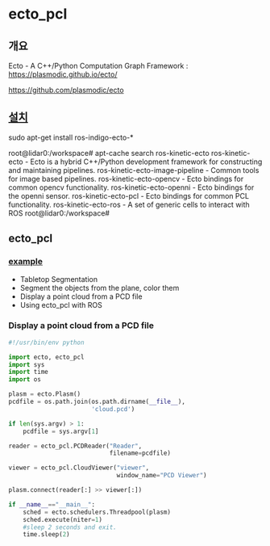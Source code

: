 # ecto_pcl

## 개요 

Ecto - A C++/Python Computation Graph Framework : https://plasmodic.github.io/ecto/

https://github.com/plasmodic/ecto


## [설치](https://plasmodic.github.io/ecto/ecto/install/index.html)

sudo apt-get install ros-indigo-ecto-*

root@lidar0:/workspace# apt-cache search ros-kinetic-ecto
ros-kinetic-ecto - Ecto is a hybrid C++/Python development framework for constructing and maintaining pipelines.
ros-kinetic-ecto-image-pipeline - Common tools for image based pipelines.
ros-kinetic-ecto-opencv - Ecto bindings for common opencv functionality.
ros-kinetic-ecto-openni - Ecto bindings for the openni sensor.
ros-kinetic-ecto-pcl - Ecto bindings for common PCL functionality.
ros-kinetic-ecto-ros - A set of generic cells to interact with ROS
root@lidar0:/workspace#


## ecto_pcl

### [example ](http://plasmodic.github.io/ecto_pcl/examples/index.html)
- Tabletop Segmentation
- Segment the objects from the plane, color them
- Display a point cloud from a PCD file
- Using ecto_pcl with ROS


### Display a point cloud from a PCD file

```python
#!/usr/bin/env python

import ecto, ecto_pcl
import sys
import time
import os

plasm = ecto.Plasm()
pcdfile = os.path.join(os.path.dirname(__file__),
                       'cloud.pcd')

if len(sys.argv) > 1:
    pcdfile = sys.argv[1]

reader = ecto_pcl.PCDReader("Reader",
                            filename=pcdfile)

viewer = ecto_pcl.CloudViewer("viewer",
                              window_name="PCD Viewer")

plasm.connect(reader[:] >> viewer[:])

if __name__=="__main__":
    sched = ecto.schedulers.Threadpool(plasm)
    sched.execute(niter=1)
    #sleep 2 seconds and exit.
    time.sleep(2)
```